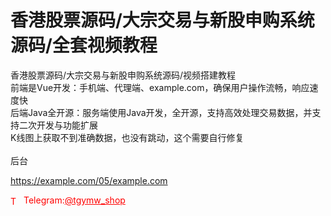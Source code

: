 # 香港股票源码/大宗交易与新股申购系统源码/全套视频教程

香港股票源码/大宗交易与新股申购系统源码/视频搭建教程<br>前端是Vue开发：手机端、代理端、example.com，确保用户操作流畅，响应速度快<br>后端Java全开源：服务端使用Java开发，全开源，支持高效处理交易数据，并支持二次开发与功能扩展<br>K线图上获取不到准确数据，也没有跳动，这个需要自行修复<br><br>后台<br>

https://example.com/05/example.com


<p style="color: red;"><img src="https://cdn-icons-png.flaticon.com/512/2111/2111646.png" alt="Telegram Icon" style="width: 16px; vertical-align: middle; margin-right: 5px;">Telegram:<a href="https://t.me/tgymw_shop" style="color: red;">@tgymw_shop</a></p>
